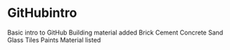 # GitHubintro
Basic intro to GitHub 
Building material added
Brick
Cement
Concrete 
Sand
Glass
Tiles
Paints
Material listed

